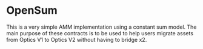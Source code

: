 # OpenSum

This is a very simple AMM implementation using a constant sum model.  The main purpose of these contracts is to be used to help users migrate assets from Optics V1 to Optics V2 without having to bridge x2.  
